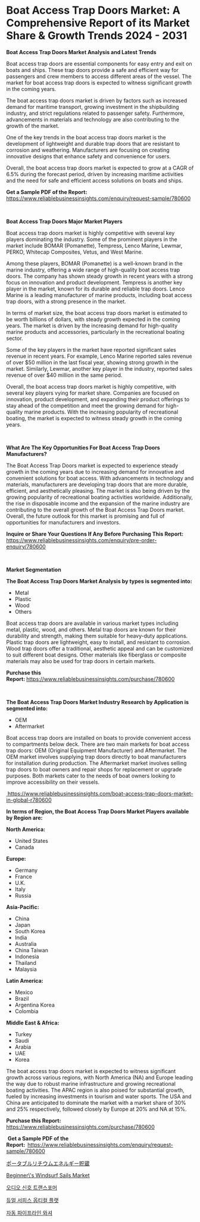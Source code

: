 <p><h1>Boat Access Trap Doors Market: A Comprehensive Report of its Market Share & Growth Trends 2024 - 2031</h1></p><p><strong>Boat Access Trap Doors Market Analysis and Latest Trends</strong></p>
<p><p>Boat access trap doors are essential components for easy entry and exit on boats and ships. These trap doors provide a safe and efficient way for passengers and crew members to access different areas of the vessel. The market for boat access trap doors is expected to witness significant growth in the coming years.</p><p>The boat access trap doors market is driven by factors such as increased demand for maritime transport, growing investment in the shipbuilding industry, and strict regulations related to passenger safety. Furthermore, advancements in materials and technology are also contributing to the growth of the market.</p><p>One of the key trends in the boat access trap doors market is the development of lightweight and durable trap doors that are resistant to corrosion and weathering. Manufacturers are focusing on creating innovative designs that enhance safety and convenience for users.</p><p>Overall, the boat access trap doors market is expected to grow at a CAGR of 6.5% during the forecast period, driven by increasing maritime activities and the need for safe and efficient access solutions on boats and ships.</p></p>
<p><strong>Get a Sample PDF of the Report:&nbsp;</strong> <a href="https://www.reliablebusinessinsights.com/enquiry/request-sample/780600">https://www.reliablebusinessinsights.com/enquiry/request-sample/780600</a></p>
<p>&nbsp;</p>
<p><strong>Boat Access Trap Doors Major Market Players</strong></p>
<p><p>Boat access trap doors market is highly competitive with several key players dominating the industry. Some of the prominent players in the market include BOMAR (Pomanette), Tempress, Lenco Marine, Lewmar, PERKO, Whitecap Composites, Vetus, and West Marine. </p><p>Among these players, BOMAR (Pomanette) is a well-known brand in the marine industry, offering a wide range of high-quality boat access trap doors. The company has shown steady growth in recent years with a strong focus on innovation and product development. Tempress is another key player in the market, known for its durable and reliable trap doors. Lenco Marine is a leading manufacturer of marine products, including boat access trap doors, with a strong presence in the market.</p><p>In terms of market size, the boat access trap doors market is estimated to be worth billions of dollars, with steady growth expected in the coming years. The market is driven by the increasing demand for high-quality marine products and accessories, particularly in the recreational boating sector.</p><p>Some of the key players in the market have reported significant sales revenue in recent years. For example, Lenco Marine reported sales revenue of over $50 million in the last fiscal year, showing strong growth in the market. Similarly, Lewmar, another key player in the industry, reported sales revenue of over $40 million in the same period.</p><p>Overall, the boat access trap doors market is highly competitive, with several key players vying for market share. Companies are focused on innovation, product development, and expanding their product offerings to stay ahead of the competition and meet the growing demand for high-quality marine products. With the increasing popularity of recreational boating, the market is expected to witness steady growth in the coming years.</p></p>
<p>&nbsp;</p>
<p><strong>What Are The Key Opportunities For Boat Access Trap Doors Manufacturers?</strong></p>
<p><p>The Boat Access Trap Doors market is expected to experience steady growth in the coming years due to increasing demand for innovative and convenient solutions for boat access. With advancements in technology and materials, manufacturers are developing trap doors that are more durable, efficient, and aesthetically pleasing. The market is also being driven by the growing popularity of recreational boating activities worldwide. Additionally, the rise in disposable income and the expansion of the marine industry are contributing to the overall growth of the Boat Access Trap Doors market. Overall, the future outlook for this market is promising and full of opportunities for manufacturers and investors.</p></p>
<p><strong>Inquire or Share Your Questions If Any Before Purchasing This Report:</strong> <a href="https://www.reliablebusinessinsights.com/enquiry/pre-order-enquiry/780600">https://www.reliablebusinessinsights.com/enquiry/pre-order-enquiry/780600</a></p>
<p>&nbsp;</p>
<p><strong>Market Segmentation</strong></p>
<p><strong>The Boat Access Trap Doors Market Analysis by types is segmented into:</strong></p>
<p><ul><li>Metal</li><li>Plastic</li><li>Wood</li><li>Others</li></ul></p>
<p><p>Boat access trap doors are available in various market types including metal, plastic, wood, and others. Metal trap doors are known for their durability and strength, making them suitable for heavy-duty applications. Plastic trap doors are lightweight, easy to install, and resistant to corrosion. Wood trap doors offer a traditional, aesthetic appeal and can be customized to suit different boat designs. Other materials like fiberglass or composite materials may also be used for trap doors in certain markets.</p></p>
<p><strong>Purchase this Report:&nbsp;</strong><a href="https://www.reliablebusinessinsights.com/purchase/780600">https://www.reliablebusinessinsights.com/purchase/780600</a></p>
<p>&nbsp;</p>
<p><strong>The Boat Access Trap Doors Market Industry Research by Application is segmented into:</strong></p>
<p><ul><li>OEM</li><li>Aftermarket</li></ul></p>
<p><p>Boat access trap doors are installed on boats to provide convenient access to compartments below deck. There are two main markets for boat access trap doors: OEM (Original Equipment Manufacturer) and Aftermarket. The OEM market involves supplying trap doors directly to boat manufacturers for installation during production. The Aftermarket market involves selling trap doors to boat owners and repair shops for replacement or upgrade purposes. Both markets cater to the needs of boat owners looking to improve accessibility on their vessels.</p></p>
<p><a href="https://www.reliablebusinessinsights.com/boat-access-trap-doors-market-in-global-r780600">&nbsp;https://www.reliablebusinessinsights.com/boat-access-trap-doors-market-in-global-r780600</a></p>
<p><strong>In terms of Region, the Boat Access Trap Doors Market Players available by Region are:</strong></p>
<p>
    <p> <strong> North America: </strong>
        <ul>
            <li>United States</li>
            <li>Canada</li>
        </ul>
        </p> 
    <p> <strong> Europe: </strong>
        <ul>
            <li>Germany</li>
            <li>France</li>
            <li>U.K.</li>
            <li>Italy</li>
            <li>Russia</li>
        </ul>
        </p> 
    <p> <strong> Asia-Pacific: </strong>
        <ul>
            <li>China</li>
            <li>Japan</li>
            <li>South Korea</li>
            <li>India</li>
            <li>Australia</li>
            <li>China Taiwan</li>
            <li>Indonesia</li>
            <li>Thailand</li>
            <li>Malaysia</li>
        </ul>
        </p> 
    <p> <strong> Latin America: </strong>
        <ul>
            <li>Mexico</li>
            <li>Brazil</li>
            <li>Argentina Korea</li>
            <li>Colombia</li>
        </ul>
        </p> 
    <p> <strong> Middle East & Africa: </strong>
        <ul>
            <li>Turkey</li>
            <li>Saudi</li>
            <li>Arabia</li>
            <li>UAE</li>
            <li>Korea</li>
        </ul>
    </p>
    </p>
<p><p>The boat access trap doors market is expected to witness significant growth across various regions, with North America (NA) and Europe leading the way due to robust marine infrastructure and growing recreational boating activities. The APAC region is also poised for substantial growth, fueled by increasing investments in tourism and water sports. The USA and China are anticipated to dominate the market with a market share of 30% and 25% respectively, followed closely by Europe at 20% and NA at 15%.</p></p>
<p><strong>Purchase this Report: </strong><a href="https://www.reliablebusinessinsights.com/purchase/780600">https://www.reliablebusinessinsights.com/purchase/780600</a></p>
<p>&nbsp;<strong>Get a Sample PDF of the Report:&nbsp;&nbsp;</strong><a href="https://www.reliablebusinessinsights.com/enquiry/request-sample/780600">https://www.reliablebusinessinsights.com/enquiry/request-sample/780600</a></p>
<p><strong></strong></p>
<p><p><a href="https://github.com/laurenreichert/Market-Research-Report-List-2/blob/main/5225815110416.md">ポータブルリチウムエネルギー貯蔵</a></p><p><a href="https://github.com/MaraKoelpin2023/Market-Research-Report-List-1/blob/main/beginners-windsurf-sails-market.md">Beginner\'s Windsurf Sails Market</a></p><p><a href="https://github.com/PhilToryphy7876567/Market-Research-Report-List-2/blob/main/5288562105167.md">오디오 신호 트랜스포머</a></p><p><a href="https://medium.com/@witoldadamczyk1904/%EC%9D%B4%EC%A4%91-%ED%91%9C%EB%A9%B4-%EA%B4%91%ED%95%99-%ED%8F%89%ED%8F%89%EC%B2%B4-%EC%8B%9C%EC%9E%A5-%EC%A1%B0%EC%82%AC-%EB%B3%B4%EA%B3%A0%EC%84%9C-%EA%B7%B8-%EC%97%AD%EC%82%AC-%EB%B0%8F-2024%EB%85%84%EB%B6%80%ED%84%B0-2031%EB%85%84%EA%B9%8C%EC%A7%80%EC%9D%98-%EC%98%88%EC%B8%A1-cf0658a7c586">듀얼 서피스 옵티컬 플랫</a></p><p><a href="https://github.com/hzumrdvas204296/Market-Research-Report-List-2/blob/main/2471562105166.md">자동 파이프라인 와셔</a></p></p>